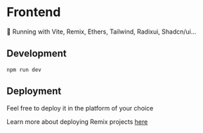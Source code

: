# Frontend

💫 Running with Vite, Remix, Ethers, Tailwind, Radixui, Shadcn/ui...

## Development

```
npm run dev
```

## Deployment

Feel free to deploy it in the platform of your choice

Learn more about deploying Remix projects [here](https://remix.run/docs/en/main/guides/deployment)